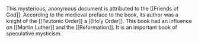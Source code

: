 This mysterious, anonymous document is attributed to the [[Friends of God]]. According to the medieval preface to the book, its author was a knight of the [[Teutonic Order]] a [[Holy Order]]. This book had an influence on [[Martin Luther]] and the [[Reformation]]. It is an important book of speculative mysticism.